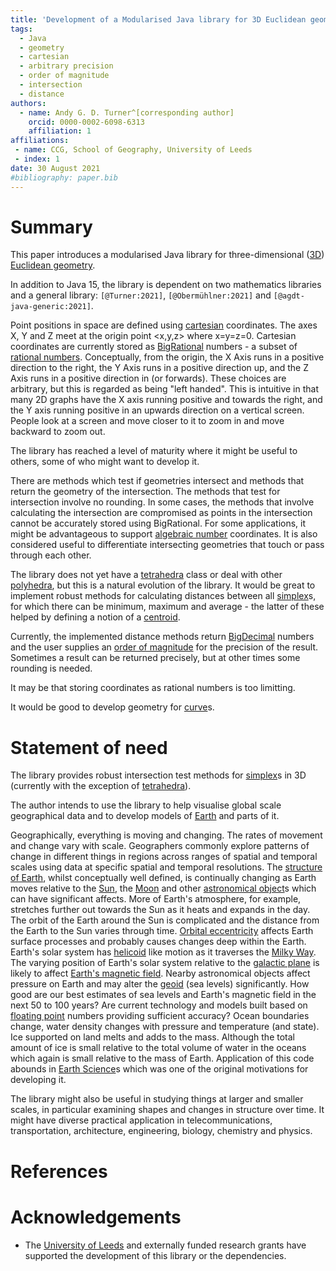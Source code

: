 ```yaml
---
title: 'Development of a Modularised Java library for 3D Euclidean geometry'
tags:
  - Java
  - geometry
  - cartesian
  - arbitrary precision
  - order of magnitude
  - intersection
  - distance
authors:
  - name: Andy G. D. Turner^[corresponding author]
    orcid: 0000-0002-6098-6313
    affiliation: 1
affiliations:
 - name: CCG, School of Geography, University of Leeds
 - index: 1
date: 30 August 2021
#bibliography: paper.bib
---
```


# Summary

This paper introduces a modularised Java library for three-dimensional ([3D](https://en.wikipedia.org/wiki/Euclidean_space)) [Euclidean geometry](https://en.wikipedia.org/wiki/Euclidean_geometry).

In addition to Java 15, the library is dependent on two mathematics libraries and a general library: `[@Turner:2021]`, `[@Obermühlner:2021]` and `[@agdt-java-generic:2021]`.

Point positions in space are defined using [cartesian](https://en.wikipedia.org/wiki/Cartesian_coordinate_system) coordinates. The axes X, Y and Z meet at the origin point <x,y,z> where x=y=z=0. Cartesian coordinates are currently stored as [BigRational](https://github.com/eobermuhlner/big-math/blob/master/ch.obermuhlner.math.big/src/main/java/ch/obermuhlner/math/big/BigRational.java) numbers - a subset of [rational numbers](https://en.wikipedia.org/wiki/Rational_number). Conceptually, from the origin, the X Axis runs in a positive direction to the right, the Y Axis runs in a positive direction up, and the Z Axis runs in a positive direction in (or forwards). These choices are arbitrary, but this is regarded as being "left handed". This is intuitive in that many 2D graphs have the X axis running positive and towards the right, and the Y axis running positive in an upwards direction on a vertical screen. People look at a screen and move closer to it to zoom in and move backward to zoom out.

The library has reached a level of maturity where it might be useful to others, some of who might want to develop it.

There are methods which test if geometries intersect and methods that return the geometry of the intersection. The methods that test for intersection involve no rounding. In some cases, the methods that involve calculating the intersection are compromised as points in the intersection cannot be accurately stored using BigRational. For some applications, it might be advantageous to support [algebraic number](https://en.wikipedia.org/wiki/Algebraic_number) coordinates. It is also considered useful to differentiate intersecting geometries that touch or pass through each other.

The library does not yet have a [tetrahedra](https://en.wikipedia.org/wiki/Tetrahedra) class or deal with other [polyhedra](https://en.wikipedia.org/wiki/Polyhedra), but this is a natural evolution of the library. It would be great to implement robust methods for calculating distances between all [simplex](https://en.wikipedia.org/wiki/Simplex)s, for which there can be minimum, maximum and average - the latter of these helped by defining a notion of a [centroid](https://en.wikipedia.org/wiki/Centroid).

Currently, the implemented distance methods return [BigDecimal](https://docs.oracle.com/en/java/javase/15/docs/api/java.base/java/math/BigDecimal.html) numbers and the user supplies an [order of magnitude](https://en.wikipedia.org/wiki/Order_of_magnitude) for the precision of the result. Sometimes a result can be returned precisely, but at other times some rounding is needed.

It may be that storing coordinates as rational numbers is too limitting.

It would be good to develop geometry for [curve](https://en.wikipedia.org/wiki/Curve)s.

# Statement of need

The library provides robust intersection test methods for [simplex](https://en.wikipedia.org/wiki/Simplexes)s in 3D (currently with the exception of [tetrahedra](https://en.wikipedia.org/wiki/Tetrahedra)).

The author intends to use the library to help visualise global scale geographical data and to develop models of [Earth](https://en.wikipedia.org/wiki/Earth) and parts of it.

Geographically, everything is moving and changing. The rates of movement and change vary with scale. Geographers commonly explore patterns of change in different things in regions across ranges of spatial and temporal scales using data at specific spatial and temporal resolutions. The [structure of Earth](https://en.wikipedia.org/wiki/Structure_of_Earth), whilst conceptually well defined, is continually changing as Earth moves relative to the [Sun](https://en.wikipedia.org/wiki/Sun), the [Moon](https://en.wikipedia.org/wiki/Moon) and other [astronomical object](https://en.wikipedia.org/wiki/Astronomical_object)s which can have significant affects. More of Earth's atmosphere, for example, stretches further out towards the Sun as it heats and expands in the day. The orbit of the Earth around the Sun is complicated and the distance from the Earth to the Sun varies through time. [Orbital eccentricity](https://en.wikipedia.org/wiki/Orbital_eccentricity) affects Earth surface processes and probably causes changes deep within the Earth. Earth's solar system has [helicoid](https://en.wikipedia.org/wiki/Helicoid) like motion as it traverses the [Milky Way](https://en.wikipedia.org/wiki/Milky_Way). The varying position of Earth's solar system relative to the [galactic plane](https://en.wikipedia.org/wiki/Galactic_plane) is likely to affect [Earth's magnetic field](https://en.wikipedia.org/wiki/Earth%27s_magnetic_field). Nearby astronomical objects affect pressure on Earth and may alter the [geoid](https://en.wikipedia.org/wiki/Geoid) (sea levels) significantly. How good are our best estimates of sea levels and Earth's magnetic field in the next 50 to 100 years? Are current technology and models built based on [floating point](https://en.wikipedia.org/wiki/Floating_point) numbers providing sufficient accuracy?  Ocean boundaries change, water density changes with pressure and temperature (and state). Ice supported on land melts and adds to the mass. Although the total amount of ice is small relative to the total volume of water in the oceans which again is small relative to the mass of Earth. Application of this code abounds in [Earth Science](https://en.wikipedia.org/wiki/Earth_science)s which was one of the original motivations for developing it.

The library might also be useful in studying things at larger and smaller scales, in particular examining shapes and changes in structure over time. It might have diverse practical application in telecommunications, transportation, architecture, engineering, biology, chemistry and physics.

# References

# Acknowledgements
- The [University of Leeds](http://www.leeds.ac.uk) and externally funded research grants have supported the development of this library or the dependencies.
